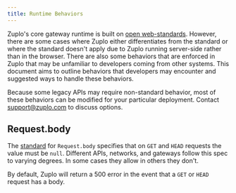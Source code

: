 ```yaml
---
title: Runtime Behaviors
---
```


Zuplo's core gateway runtime is built on [open web-standards](./web-standard-apis.md). However, there are some cases where Zuplo either differentiates from the standard or where the standard doesn't apply due to Zuplo running server-side rather than in the browser. There are also some behaviors that are enforced in Zuplo that may be unfamiliar to developers coming from other systems. This document aims to outline behaviors that developers may encounter and suggested ways to handle these behaviors.

Because some legacy APIs may require non-standard behavior, most of these behaviors can be modified for your particular deployment. Contact support@zuplo.com to discuss options.

## Request.body

The [standard](https://developer.mozilla.org/en-US/docs/Web/API/Request/body) for `Request.body` specifies that on `GET` and `HEAD` requests the value must be `null`. Different APIs, networks, and gateways follow this spec to varying degrees. In some cases they allow in others they don't.

By default, Zuplo will return a 500 error in the event that a `GET` or `HEAD` request has a body.
